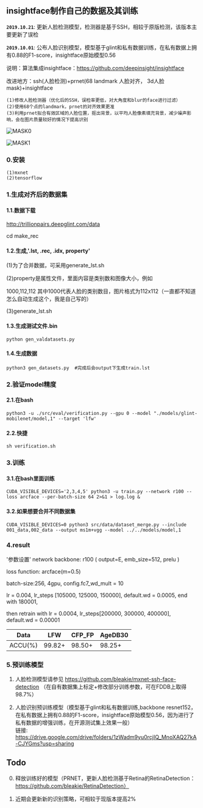 ## insightface制作自己的数据及其训练 ##

**`2019.10.21`**: 更新人脸检测模型，检测器是基于SSH，相较于原版检测，该版本主要更新了误检

**`2019.10.01`**: 公布人脸识别模型，模型基于glint和私有数据训练，在私有数据上拥有0.88的F1-score，insightface原始模型0.56

说明：算法集成insightface：https://github.com/deepinsight/insightface

改进地方：ssh(人脸检测)+prnet(68 landmark 人脸对齐， 3d人脸mask)+insightface

```
(1)修改人脸检测器（优化后的SSH，误检率更低，对大角度和blur的face进行过滤）
(2)使用68个点的landmark，prnet的对齐效果更准
(3)利用prnet拟合有效区域的人脸位置，抠出背景，以平均人脸像素填充背景，减少噪声影响，会在图片质量较好的情况下提高识别
```

![MASK0](https://github.com/bleakie/MaskInsightface/blob/master/images/src.png)

![MASK1](https://github.com/bleakie/MaskInsightface/blob/master/images/mask.png)

### 0.安装

```
(1)mxnet
(2)tensorflow
```

### 1.生成对齐后的数据集

#### 1.1.数据下载

http://trillionpairs.deepglint.com/data

cd make_rec

#### 1.2.生成,'.lst, .rec, .idx, property'

(1)为了合并数据，可采用generate_lst.sh

(2)property是属性文件，里面内容是类别数和图像大小，例如

1000,112,112 其中1000代表人脸的类别数目，图片格式为112x112（一直都不知道怎么自动生成这个，我是自己写的）

(3)generate_lst.sh

#### 1.3.生成测试文件.bin

```
python gen_valdatasets.py
```

#### 1.4.生成数据

```
python3 gen_datasets.py  #完成后会output下生成train.lst
```
### 2.验证model精度

#### 2.1.在bash

```
python3 -u ./src/eval/verification.py --gpu 0 --model "./models/glint-mobilenet/model,1" --target 'lfw'
```

#### 2.2.快捷

```
sh verification.sh
```

### 3.训练

#### 3.1.在bash里面训练

```
CUDA_VISIBLE_DEVICES='2,3,4,5' python3 -u train.py --network r100 --loss arcface --per-batch-size 64 2>&1 > log.log &
```

#### 3.2.如果想要合并不同数据集

```
CUDA_VISIBLE_DEVICES=0 python3 src/data/dataset_merge.py --include 001_data,002_data --output ms1m+vgg --model ../../models/model,1
```

### 4.result
'参数设置'
network backbone: r100 ( output=E, emb_size=512, prelu )

loss function: arcface(m=0.5)

batch-size:256, 4gpu, config.fc7_wd_mult = 10
 
lr = 0.004, lr_steps [105000, 125000, 150000], default.wd = 0.0005, end with 180001,

then retrain with lr = 0.0004, lr_steps[200000, 300000, 400000], default.wd = 0.00001


|  Data    |      LFW   |    CFP_FP    |  AgeDB30  |
| -------- | -----------|--------------|---------- |
|  ACCU(%) |    99.82+  |    98.50+    |  98.25+   |

### 5.预训练模型
1. 人脸检测模型请参见 https://github.com/bleakie/mxnet-ssh-face-detection （在自有数据集上标定+修改部分训练参数，可在FDDB上取得98.7%）

2. 人脸识别预训练模型（模型基于glint和私有数据训练,backbone resnet152，在私有数据上拥有0.88的F1-score，insightface原始模型0.56，因为进行了私有数据的增强训练，在开源测试集上效果一般）   
   链接: https://drive.google.com/drive/folders/1zWadm9yu0rcjIQ_MnoXAQ27kA-CJYGms?usp=sharing 

## Todo
0. 释放训练好的模型（PRNET，更新人脸检测基于Retina的RetinaDetection：https://github.com/bleakie/RetinaDetection）

1. 近期会更新新的识别策略，可相较于现版本提高2%

